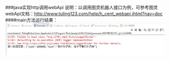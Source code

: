 ###java实现http调用webApi
说明：以调用图灵机器人接口为例，可参考图灵webApi文档：http://www.tuling123.com/help/h_cent_webapi.jhtml?nav=doc
####main方法运行结果：
![Image text](https://github.com/zhangyuanliang/http-tulingAPI/blob/master/img/img_1.jpg)
